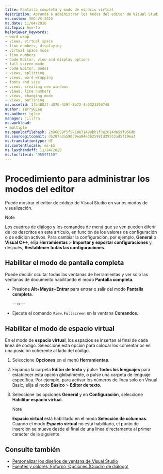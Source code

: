 ```yaml
---
title: Pantalla completa y modo de espacio virtual
description: Aprenda a administrar los modos del editor de Visual Studio para mostrar todas las herramientas y ventanas de la forma que más le convenga.
ms.custom: SEO-VS-2020
ms.date: 11/04/2016
ms.topic: how-to
helpviewer_keywords:
- word wrap
- views, virtual space
- line numbers, displaying
- virtual space mode
- line numbers
- Code Editor, view and display options
- full screen mode
- Code Editor, modes
- views, splitting
- views, word wrapping
- fonts and size
- views, creating new windows
- views, line numbers
- views, changing mode
- views, outlining
ms.assetid: 1fb48027-d870-439f-8b72-4a0321390748
author: TerryGLee
ms.author: tglee
manager: jillfra
ms.workload:
- multiple
ms.openlocfilehash: 2b86859f5f5718871499bb1f3e2014da59f956db
ms.sourcegitcommit: d6207a3a590c9ea84e3b25981d39933ad5f19ea3
ms.translationtype: HT
ms.contentlocale: es-ES
ms.lasthandoff: 11/24/2020
ms.locfileid: "95597150"
---
```

# <a name="how-to-manage-editor-modes"></a>Procedimiento para administrar los modos del editor

Puede mostrar el editor de código de Visual Studio en varios modos de visualización.

> [!NOTE]
> Los cuadros de diálogo y los comandos de menú que se ven pueden diferir de los descritos en este artículo, en función de los valores de configuración o de edición activos. Para cambiar la configuración, por ejemplo, **General** o **Visual C++**, elija **Herramientas** > **Importar y exportar configuraciones** y, después, **Restablecer todas las configuraciones**.

## <a name="enable-full-screen-mode"></a>Habilitar el modo de pantalla completa

Puede decidir ocultar todas las ventanas de herramientas y ver solo las ventanas de documento habilitando el modo **Pantalla completa**.

- Presione **Alt**+**Mayús**+**Entrar** para entrar o salir del modo **Pantalla completa**.

     -- o --

- Ejecute el comando `View.Fullscreen` en la ventana **Comandos**.

## <a name="enable-virtual-space-mode"></a>Habilitar el modo de espacio virtual

En el modo de **espacio virtual**, los espacios se insertan al final de cada línea de código. Seleccione esta opción para colocar los comentarios en una posición coherente al lado del código.

1. Seleccione **Opciones** en el menú **Herramientas**.

2. Expanda la carpeta **Editor de texto** y pulse **Todos los lenguajes** para establecer esta opción globalmente, o pulse una carpeta de lenguaje específica. Por ejemplo, para activar los números de línea solo en Visual Basic, elija el nodo **Básico** > **Editor de texto**.

3. Seleccione las opciones **General** y en **Configuración**, seleccione **Habilitar espacio virtual**.

    > [!NOTE]
    > **Espacio virtual** está habilitado en el modo **Selección de columnas**. Cuando el modo **Espacio virtual** no está habilitado, el punto de inserción se mueve desde el final de una línea directamente al primer carácter de la siguiente.

## <a name="see-also"></a>Consulte también

- [Personalizar los diseños de ventana de Visual Studio](../ide/customizing-window-layouts-in-visual-studio.md)
- [Fuentes y colores, Entorno, Opciones (Cuadro de diálogo)](../ide/reference/fonts-and-colors-environment-options-dialog-box.md)
